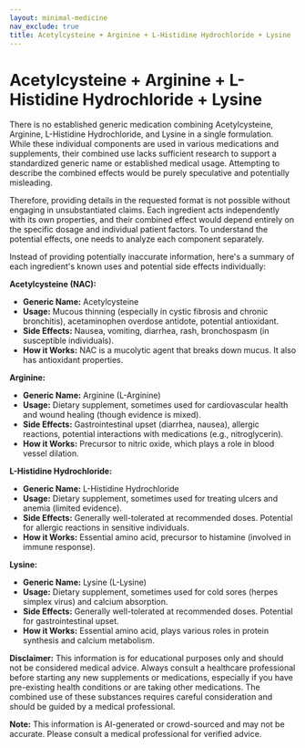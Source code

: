 ```yaml
---
layout: minimal-medicine
nav_exclude: true
title: Acetylcysteine + Arginine + L-Histidine Hydrochloride + Lysine
---
```


# Acetylcysteine + Arginine + L-Histidine Hydrochloride + Lysine

There is no established generic medication combining Acetylcysteine, Arginine, L-Histidine Hydrochloride, and Lysine in a single formulation.  While these individual components are used in various medications and supplements, their combined use lacks sufficient research to support a standardized generic name or established medical usage.  Attempting to describe the combined effects would be purely speculative and potentially misleading.

Therefore, providing details in the requested format is not possible without engaging in unsubstantiated claims.  Each ingredient acts independently with its own properties, and their combined effect would depend entirely on the specific dosage and individual patient factors.  To understand the potential effects, one needs to analyze each component separately.

Instead of providing potentially inaccurate information, here's a summary of each ingredient's known uses and potential side effects individually:

**Acetylcysteine (NAC):**

* **Generic Name:** Acetylcysteine
* **Usage:**  Mucous thinning (especially in cystic fibrosis and chronic bronchitis), acetaminophen overdose antidote, potential antioxidant.
* **Side Effects:** Nausea, vomiting, diarrhea, rash, bronchospasm (in susceptible individuals).
* **How it Works:**  NAC is a mucolytic agent that breaks down mucus.  It also has antioxidant properties.


**Arginine:**

* **Generic Name:** Arginine (L-Arginine)
* **Usage:**  Dietary supplement, sometimes used for cardiovascular health and wound healing (though evidence is mixed).
* **Side Effects:**  Gastrointestinal upset (diarrhea, nausea), allergic reactions, potential interactions with medications (e.g., nitroglycerin).
* **How it Works:**  Precursor to nitric oxide, which plays a role in blood vessel dilation.


**L-Histidine Hydrochloride:**

* **Generic Name:** L-Histidine Hydrochloride
* **Usage:**  Dietary supplement, sometimes used for treating ulcers and anemia (limited evidence).
* **Side Effects:** Generally well-tolerated at recommended doses. Potential for allergic reactions in sensitive individuals.
* **How it Works:**  Essential amino acid, precursor to histamine (involved in immune response).


**Lysine:**

* **Generic Name:** Lysine (L-Lysine)
* **Usage:**  Dietary supplement, sometimes used for cold sores (herpes simplex virus) and calcium absorption.
* **Side Effects:** Generally well-tolerated at recommended doses. Potential for gastrointestinal upset.
* **How it Works:**  Essential amino acid, plays various roles in protein synthesis and calcium metabolism.


**Disclaimer:** This information is for educational purposes only and should not be considered medical advice.  Always consult a healthcare professional before starting any new supplements or medications, especially if you have pre-existing health conditions or are taking other medications.  The combined use of these substances requires careful consideration and should be guided by a medical professional.


**Note:** This information is AI-generated or crowd-sourced and may not be accurate. Please consult a medical professional for verified advice.